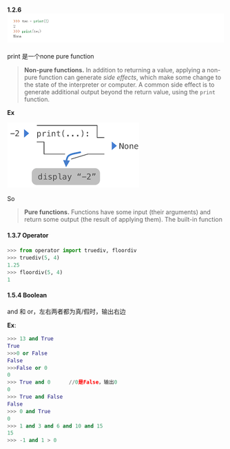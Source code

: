 #### 1.2.6![image-20220114162954909](Chapter1.assets/image-20220114162954909.png)

print 是一个none pure function

> **Non-pure functions.** In addition to returning a value, applying a non-pure function can generate *side effects*, which make some change to the state of the interpreter or computer. A common side effect is to generate additional output beyond the return value, using the `print` function.

**Ex**

![img](Chapter1.assets/function_print.png)

So 

> **Pure functions.** Functions have some input (their arguments) and return some output (the result of applying them). The built-in function



#### 1.3.7 Operator

```python
>>> from operator import truediv, floordiv
>>> truediv(5, 4)
1.25
>>> floordiv(5, 4)
1
```

#### 1.5.4 Boolean

and 和 or，左右两者都为真/假时，输出右边

**Ex**:

```python
>>> 13 and True
True
>>>0 or False
False
>>>False or 0
0
>>> True and 0      //0是False，输出0
0
>>> True and False
False
>>> 0 and True
0
>>> 1 and 3 and 6 and 10 and 15
15
>>> -1 and 1 > 0
```

